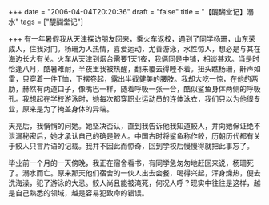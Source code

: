 +++
date = "2006-04-04T20:20:36"
draft = "false"
title = "【醍醐堂记】溺水"
tags = ["醍醐堂记"]

+++
有一年暑假我从天津探访朋友回来，乘火车返校，遇到了同学杨珊，山东荣成人，住我对门。杨珊为人热情，喜爱运动，尤善游泳，水性惊人，想必是与其在海边长大有关。火车从天津到烟台需要1天1夜，我俩同是中铺，相谈甚欢。当是时恰逢八月，酷暑难耐，半夜里我被热醒，翻来覆去得睡不着。扭头瞧杨珊，鼾声如雷，只穿着一件T恤，下摆卷起，露出半截健美的腰肢。我却大吃一惊，在他的两肋，赫然有两道口子，像嘴巴一样，随着呼吸一张一合，酷似鲨鱼身体两侧的呼吸孔。我想起在学校游泳时，她每次都穿职业运动员的连体泳衣，我们只以为他很专业，原来是为了掩盖身体的异端。

天亮后，我悄悄的问她。她坚决否认，直到我告诉他我知道鲛人，并向她保证绝不泄漏秘密后，她才承认自己的确是鲛人。中国古时将鲨鱼称作鲛，历朝历代都有关于鲛人只言片语的记载。我并不因此而惊奇，回到学校后慢慢得就把此事忘了。

毕业前一个月的一天傍晚，我正在宿舍看书，有同学急匆匆地赶回来说，杨珊死了。溺水而亡。原来那天他们宿舍的一伙人出去会餐，喝得兴起，浑身燥热，便去洗海澡，犯了游泳的大忌。鲛人尚且能被淹死，何况人呼？现实中往往是这样，越是自己熟悉的领域，越是容易犯致命的错误。
